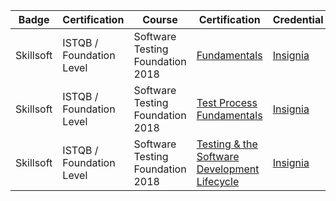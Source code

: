| Badge| Certification | Course | Certification | Credential|
| ------ | ------ |------ | ------ | ------ |
| Skillsoft | ISTQB / Foundation Level | Software Testing Foundation 2018 | [Fundamentals](https://skillsoft.digitalbadges.skillsoft.com/55fba1ad-e444-4b8f-8117-8c8266a66aaf) | [Insignia](https://api.accredible.com/v1/credential/generate_baked_badge?credential_id=68593837)|
| Skillsoft | ISTQB / Foundation  Level | Software Testing Foundation 2018 | [Test Process Fundamentals](https://skillsoft.digitalbadges.skillsoft.com/8f4e10ac-aaa0-48d1-90e1-fcf66d3c69fa) | [Insignia](https://api.accredible.com/v1/credential/generate_baked_badge?credential_id=68610697)|
| Skillsoft | ISTQB / Foundation  Level | Software Testing Foundation 2018 | [Testing & the Software Development Lifecycle](https://skillsoft.digitalbadges.skillsoft.com/a1e82dcf-b3df-4674-8513-d69df5f02039) | [Insignia](https://api.accredible.com/v1/credential/generate_baked_badge?credential_id=68689180)|


